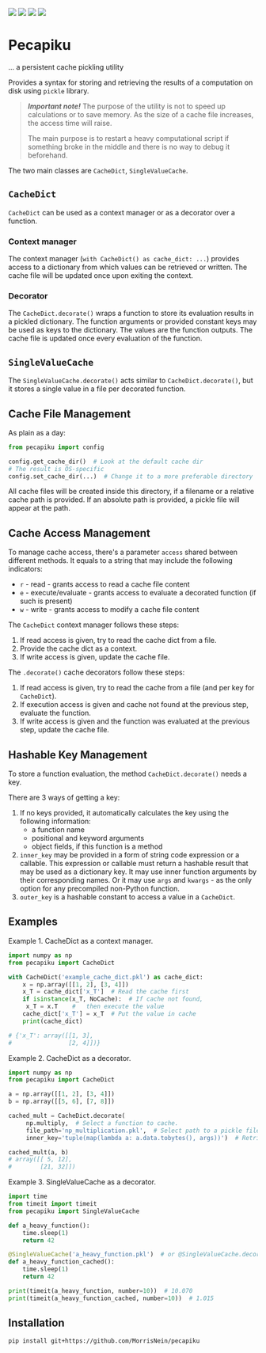 [<img src="https://codecov.io/gh/MorrisNein/picapiku/branch/main/graph/badge.svg">](https://app.codecov.io/gh/MorrisNein/pecapiku)
[<img src="https://github.com/MorrisNein/picapiku/workflows/Build/badge.svg?branch=main">](https://github.com/MorrisNein/pecapiku/actions)
[<img src="https://img.shields.io/github/license/MorrisNein/pecapiku">](https://github.com/MorrisNein/pecapiku/blob/main/LICENSE)
[<img src="https://img.shields.io/badge/Telegram-Author-blue.svg">](https://t.me/morrisnein)

# Pecapiku

... a persistent cache pickling utility

Provides a syntax for storing and retrieving the results of a computation on disk using `pickle` library.

> ***Important note!*** The purpose of the utility is not to speed up calculations or to save memory. As the size
> of a cache file increases, the access time will raise.
>
> The main purpose is to restart a heavy computational script if something broke in the middle and there is no way to
> debug it
> beforehand.

The two main classes are `CacheDict`, `SingleValueCache`.

## `CacheDict`

`CacheDict` can be used as a context manager or as a decorator over a function.

### Context manager

The context manager (`with CacheDict() as cache_dict: ...`) provides access to a dictionary from which values can be
retrieved or written. The cache file will be updated once upon exiting the context.

### Decorator

The `CacheDict.decorate()` wraps a function to store its evaluation results in a pickled dictionary. The function
arguments or provided constant keys may be used as keys to the dictionary. The values are the function outputs. The
cache file is updated once every evaluation of the function.

## `SingleValueCache`

The `SingleValueCache.decorate()` acts similar to `CacheDict.decorate()`, but it stores a single value in a file per
decorated function.

## Cache File Management

As plain as a day:

``` python
from pecapiku import config

config.get_cache_dir()  # Look at the default cache dir
# The result is OS-specific
config.set_cache_dir(...)  # Change it to a more preferable directory
```

All cache files will be created inside this directory, if a filename or a relative cache path is provided.
If an absolute path is provided, a pickle file will appear at the path.

## Cache Access Management

To manage cache access, there's a parameter `access` shared between different methods.
It equals to a string that may include the following indicators:

- ``r`` - read - grants access to read a cache file content
- ``e`` - execute/evaluate - grants access to evaluate a decorated function (if such is present)
- ``w`` - write - grants access to modify a cache file content

The `CacheDict` context manager follows these steps:

1. If read access is given, try to read the cache dict from a file.
2. Provide the cache dict as a context.
3. If write access is given, update the cache file.

The `.decorate()` cache decorators follow these steps:

1. If read access is given, try to read the cache from a file (and per key for `CacheDict`).
2. If execution access is given and cache not found at the previous step, evaluate the function.
3. If write access is given and the function was evaluated at the previous step, update the cache file.

## Hashable Key Management

To store a function evaluation, the method `CacheDict.decorate()` needs a key.

There are 3 ways of getting a key:

1. If no keys provided, it automatically calculates the key using the following information:
    - a function name
    - positional and keyword arguments
    - object fields, if this function is a method
2. `inner_key` may be provided in a form of string code expression or a callable.
   This expression or callable must return a hashable result that may be used as a dictionary key.
   It may use inner function arguments by their corresponding names.
   Or it may use `args` and `kwargs` - as the only option for any precompiled non-Python function.
3. `outer_key` is a hashable constant to access a value in a `CacheDict`.

## Examples

Example 1. CacheDict as a context manager.

``` python
import numpy as np
from pecapiku import CacheDict

with CacheDict('example_cache_dict.pkl') as cache_dict:
    x = np.array([[1, 2], [3, 4]])
    x_T = cache_dict['x_T']  # Read the cache first
    if isinstance(x_T, NoCache):  # If cache not found,
     x_T = x.T    #   then execute the value
    cache_dict['x_T'] = x_T  # Put the value in cache
    print(cache_dict)

# {'x_T': array([[1, 3],
#                [2, 4]])}
```

Example 2. CacheDict as a decorator.

``` python
import numpy as np
from pecapiku import CacheDict

a = np.array([[1, 2], [3, 4]])
b = np.array([[5, 6], [7, 8]])

cached_mult = CacheDict.decorate(
     np.multiply,  # Select a function to cache.
     file_path='np_multiplication.pkl',  # Select path to a pickle file.
     inner_key='tuple(map(lambda a: a.data.tobytes(), args))')  # Retrieve hashable representation of args.

cached_mult(a, b)
# array([[ 5, 12],
#        [21, 32]])
```

Example 3. SingleValueCache as a decorator.

``` python
import time
from timeit import timeit
from pecapiku import SingleValueCache

def a_heavy_function():
    time.sleep(1)
    return 42

@SingleValueCache('a_heavy_function.pkl')  # or @SingleValueCache.decorate(file_path='a_heavy_function.pkl')
def a_heavy_function_cached():
    time.sleep(1)
    return 42

print(timeit(a_heavy_function, number=10))  # 10.070
print(timeit(a_heavy_function_cached, number=10))  # 1.015
```

## Installation

`pip install git+https://github.com/MorrisNein/pecapiku`

